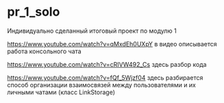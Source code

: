 # pr_1_solo
Индивидуально сделанный итоговый проект по модулю 1

https://www.youtube.com/watch?v=qMxdEh0UXpY в видео описывается работа консольного чата

https://www.youtube.com/watch?v=cRIVW492_Cs  здесь разбор кода

https://www.youtube.com/watch?v=fQf_5Wjzf04 здесь разбирается способ организации взаимосвязей между пользователями и их личными чатами (класс LinkStorage)

